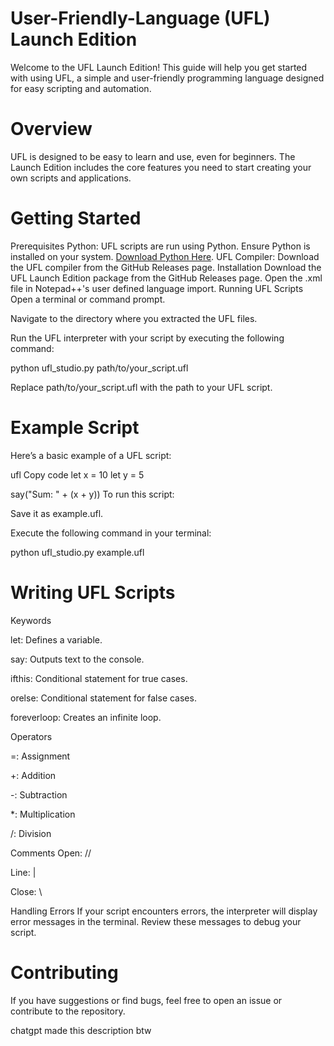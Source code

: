 # User-Friendly-Language (UFL) Launch Edition
Welcome to the UFL Launch Edition! This guide will help you get started with using UFL, a simple and user-friendly programming language designed for easy scripting and automation.

# Overview
UFL is designed to be easy to learn and use, even for beginners. The Launch Edition includes the core features you need to start creating your own scripts and applications.

# Getting Started
Prerequisites
Python: UFL scripts are run using Python. Ensure Python is installed on your system. [Download Python Here](https://www.python.org/downloads/release/python-3125/).
UFL Compiler: Download the UFL compiler from the GitHub Releases page.
Installation
Download the UFL Launch Edition package from the GitHub Releases page.
Open the .xml file in Notepad++'s user defined language import.
Running UFL Scripts
Open a terminal or command prompt.

Navigate to the directory where you extracted the UFL files.

Run the UFL interpreter with your script by executing the following command:

python ufl_studio.py path/to/your_script.ufl

Replace path/to/your_script.ufl with the path to your UFL script.

# Example Script
Here’s a basic example of a UFL script:

ufl
Copy code
let x = 10
let y = 5

say("Sum: " + (x + y))
To run this script:

Save it as example.ufl.

Execute the following command in your terminal:

python ufl_studio.py example.ufl

# Writing UFL Scripts
Keywords

let: Defines a variable.

say: Outputs text to the console.

ifthis: Conditional statement for true cases.

orelse: Conditional statement for false cases.

foreverloop: Creates an infinite loop.

Operators

=: Assignment

+: Addition

-: Subtraction

*: Multiplication

/: Division

Comments
Open: //

Line: |

Close: \\

Handling Errors
If your script encounters errors, the interpreter will display error messages in the terminal. Review these messages to debug your script.

# Contributing
If you have suggestions or find bugs, feel free to open an issue or contribute to the repository.

chatgpt made this description btw

